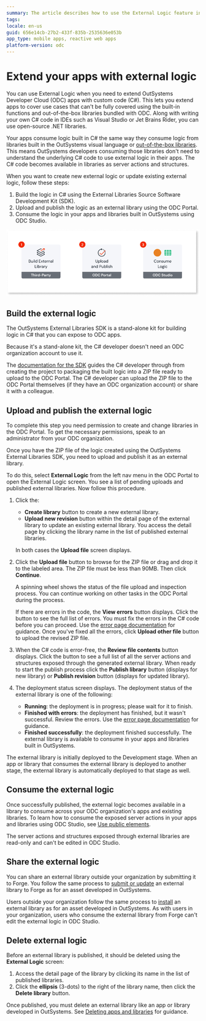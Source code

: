 ```yaml
---
summary: The article describes how to use the External Logic feature in OutSystems Developer Cloud (ODC) to extend apps with custom code, specifically C#.
tags:
locale: en-us
guid: 656e14cb-27b2-433f-835b-2535636e053b
app_type: mobile apps, reactive web apps
platform-version: odc
---
```


# Extend your apps with external logic

You can use External Logic when you need to extend OutSystems Developer Cloud (ODC) apps with custom code (C#). This lets you extend apps to cover use cases that can't be fully covered using the built-in functions and out-of-the-box libraries bundled with ODC. Along with writing your own C# code in IDEs such as Visual Studio or Jet Brains Rider, you can use open-source .NET libraries.

Your apps consume logic built in C# the same way they consume logic from libraries built in the OutSystems visual language or [out-of-the-box libraries](../../reference/libraries/intro.md). This means OutSystems developers consuming those libraries don't need to understand the underlying C# code to use external logic in their apps. The C# code becomes available in libraries as server actions and structures.

When you want to create new external logic or update existing external logic, follow these steps:

1. Build the logic in C# using the External Libraries Source Software Development Kit (SDK).
2. Upload and publish the logic as an external library using the ODC Portal.
3. Consume the logic in your apps and libraries built in OutSystems using ODC Studio.

![External Logic steps](images/extend-apps-with-external-logic-diag.png "External Logic steps")

## Build the external logic

The OutSystems External Libraries SDK is a stand-alone kit for building logic in C# that you can expose to ODC apps.

Because it's a stand-alone kit, the C# developer doesn't need an ODC organization account to use it.

The [documentation for the SDK](README.md) guides the C# developer through from creating the project to packaging the built logic into a ZIP file ready to upload to the ODC Portal. The C# developer can upload the ZIP file to the ODC Portal themselves (if they have an ODC organization account) or share it with a colleague.

## Upload and publish the external logic

<div class="info" markdown="1">

To complete this step you need permission to create and change libraries in the ODC Portal. To get the necessary permissions, speak to an administrator from your ODC organization.

</div>

Once you have the ZIP file of the logic created using the OutSystems External Libraries SDK, you need to upload and publish it as an external library.

To do this, select **External Logic** from the left nav menu in the ODC Portal to open the External Logic screen. You see a list of pending uploads and published external libraries. Now follow this procedure.

1. Click the:

    * **Create library** button to create a new external library. 
    * **Upload new revision** button within the detail page of the external library to update an existing external library. You access the detail page by clicking the library name in the list of published external libraries.

    In both cases the **Upload file** screen displays.

1. Click the **Upload file** button to browse for the ZIP file or drag and drop it to the labeled area. The ZIP file must be less than 90MB. Then click **Continue**.

    A spinning wheel shows the status of the file upload and inspection process. You can continue working on other tasks in the ODC Portal during the process.

    <div class="info" markdown="1">

    If there are errors in the code, the **View errors** button displays. Click the button to see the full list of errors. You must fix the errors in the C# code before you can proceed. Use the [error page documentation](../../../error/elg/intro.md) for guidance. Once you've fixed all the errors, click **Upload other file** button to upload the revised ZIP file.

    </div>

1. When the C# code is error-free, the **Review file contents** button displays. Click the button to see a full list of all the server actions and structures exposed through the generated external library. When ready to start the publish process click the **Publish library** button (displays for new library) or **Publish revision** button (displays for updated library).

1. The deployment status screen displays. The deployment status of the external library is one of the following:

    * **Running**: the deployment is in progress; please wait for it to finish.
    * **Finished with errors**: the deployment has finished, but it wasn't successful. Review the errors. Use the [error page documentation](../../../error/elg/intro.md) for guidance.
    * **Finished successfully**: the deployment finished successfully. The external library is available to consume in your apps and libraries built in OutSystems.

The external library is initially deployed to the Development stage. When an app or library that consumes the external library is deployed to another stage, the external library is automatically deployed to that stage as well.

## Consume the external logic

Once successfully published, the external logic becomes available in a library to consume across your ODC organization's apps and existing libraries. To learn how to consume the exposed server actions in your apps and libraries using ODC Studio, see [Use public elements](../use-public-elements.md#libraries).

<div class="info" markdown="1">

The server actions and structures exposed through external libraries are read-only and can't be edited in ODC Studio.

</div>

## Share the external logic

You can share an external library outside your organization by submitting it to Forge. You follow the same process to [submit or update](../../forge/submit.md) an external library to Forge as for an asset developed in OutSystems.

Users outside your organization follow the same process to [install](../../forge/install.md) an external library as for an asset developed in OutSystems. As with users in your organization, users who consume the external library from Forge can't edit the external logic in ODC Studio.

## Delete external logic

Before an external library is published, it should be deleted using the **External Logic** screen:

1. Access the detail page of the library by clicking its name in the list of published libraries.
1. Click the **ellipsis** (3-dots) to the right of the library name, then click the **Delete library** button.

Once published, you must delete an external library like an app or library developed in OutSystems. See [Deleting apps and libraries](../../building-apps/deleting-apps/intro.md) for guidance.
